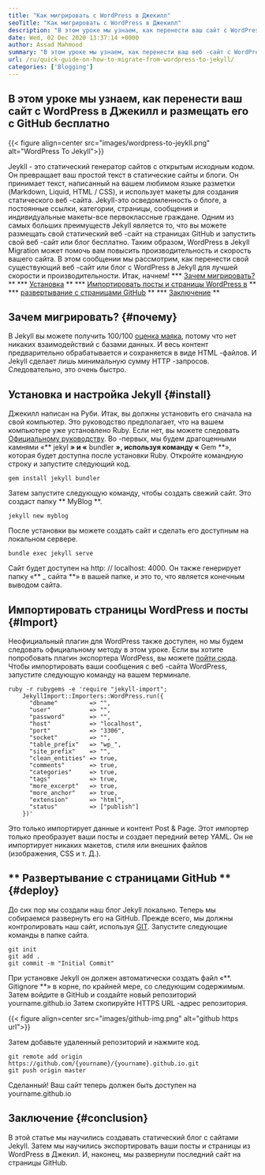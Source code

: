 ```yaml
---
title: "Как мигрировать с WordPress в Джекилл" 
seoTitle: "Как мигрировать с WordPress в Джекилл" 
description: "В этом уроке мы узнаем, как перенести ваш сайт с WordPress в Джекил в быстрых и простых шагах. Давайте начнем!" 
date: Wed, 02 Dec 2020 13:37:14 +0000
author: Assad Mahmood
summary: "В этом уроке мы узнаем, как перенести ваш веб -сайт с WordPress в Джекилл и размещать его с GitHub бесплатно" 
url: /ru/quick-guide-on-how-to-migrate-from-wordpress-to-jekyll/
categories: ['Blogging']
---
```


## В этом уроке мы узнаем, как перенести ваш сайт с WordPress в Джекилл и размещать его с GitHub бесплатно

{{< figure align=center src="images/wordpress-to-jeykll.png" alt="WordPress To Jekyll">}}

Jeykll - это статический генератор сайтов с открытым исходным кодом. Он превращает ваш простой текст в статические сайты и блоги. Он принимает текст, написанный на вашем любимом языке разметки (Markdown, Liquid, HTML / CSS), и использует макеты для создания статического веб -сайта. Jekyll-это осведомленность о блоге, а постоянные ссылки, категории, страницы, сообщения и индивидуальные макеты-все первоклассные граждане. Одним из самых больших преимуществ Jekyll является то, что вы можете размещать свой статический веб -сайт на страницах GitHub и запустить свой веб -сайт или блог бесплатно. Таким образом, WordPress в Jekyll Migration может помочь вам повысить производительность и скорость вашего сайта.
В этом сообщении мы рассмотрим, как перенести свой существующий веб -сайт или блог с WordPress в Jekyll для лучшей скорости и производительности. Итак, начнем!
  *** [Зачем мигрировать?][1] **
  *** [Установка][2] **
  *** [Импортировать посты и страницы WordPress в][3] **
  *** [развертывание с страницами GitHub][4] **
  *** [Заключение][5] **

## Зачем мигрировать? {#почему}
В Jekyll вы можете получить 100/100 [оценка маяка][6], потому что нет никаких взаимодействий с базами данных. И весь контент предварительно обрабатывается и сохраняется в виде HTML -файлов. И Jekyll сделает лишь минимальную сумму HTTP -запросов. Следовательно, это очень быстро.

## Установка и настройка Jekyll {#install}
Джекилл написан на Руби. Итак, вы должны установить его сначала на свой компьютер. Это руководство предполагает, что на вашем компьютере уже установлено Ruby. Если нет, вы можете следовать [Официальному руководству][7].
Во -первых, мы будем драгоценными камнями «** jekyl **» и «** bundler **», используя команду «** Gem **», которая будет доступна после установки Ruby. Откройте командную строку и запустите следующий код.
```
gem install jekyll bundler
```
Затем запустите следующую команду, чтобы создать свежий сайт. Это создаст папку ** MyBlog **.
```
jekyll new myblog
```
После установки вы можете создать сайт и сделать его доступным на локальном сервере.
```
bundle exec jekyll serve
```
Сайт будет доступен на http: // localhost: 4000. Он также генерирует папку «** _ сайта **» в вашей папке, и это то, что является конечным выводом сайта.

## Импортировать страницы WordPress и посты {#Import}
Неофициальный плагин для WordPress также доступен, но мы будем следовать официальному методу в этом уроке. Если вы хотите попробовать плагин экспортера WordPess, вы можете [пойти сюда][8].
Чтобы импортировать ваши сообщения с веб -сайта WordPress, запустите следующую команду на вашем терминале.
```
ruby -r rubygems -e 'require "jekyll-import";
    JekyllImport::Importers::WordPress.run({
      "dbname"         => "",
      "user"           => "",
      "password"       => "",
      "host"           => "localhost",
      "port"           => "3306",
      "socket"         => "",
      "table_prefix"   => "wp_",
      "site_prefix"    => "",
      "clean_entities" => true,
      "comments"       => true,
      "categories"     => true,
      "tags"           => true,
      "more_excerpt"   => true,
      "more_anchor"    => true,
      "extension"      => "html",
      "status"         => ["publish"]
    })'
```
Это только импортирует данные и контент Post & Page. Этот импортер только преобразует ваши посты и создает передний ветер YAML. Он не импортирует никаких макетов, стиля или внешних файлов (изображения, CSS и т. Д.).

## ** Развертывание с страницами GitHub ** {#deploy}
До сих пор мы создали наш блог Jekyll локально. Теперь мы собираемся развернуть его на GitHub. Прежде всего, мы должны контролировать наш сайт, используя [GIT][9]. Запустите следующие команды в папке сайта.
```
git init
git add .
git commit -m "Initial Commit"
```
При установке Jekyll он должен автоматически создать файл «**. Gitignore **» в корне, по крайней мере, со следующим содержимым.
Затем войдите в GitHub и создайте новый репозиторий yourname.github.io
Затем скопируйте HTTPS URL -адрес репозитория.

{{< figure align=center src="images/github-img.png" alt="github https url">}}

Затем добавьте удаленный репозиторий и нажмите код.
```
git remote add origin https://github.com/{yourname}/{yourname}.github.io.git
git push origin master
```
Сделанный! Ваш сайт теперь должен быть доступен на yourname.github.io

## Заключение {#conclusion}
В этой статье мы научились создавать статический блог с сайтами Jekyll. Затем мы научились экспортировать ваши посты и страницы из WordPress в Джекил. И, наконец, мы развернули последний сайт на страницы GitHub.

  
[1]: #why
[2]: #install
[3]: #import
[4]: #deploy
[5]: #conclusion
[6]: https://web.dev/performance-scoring/
[7]: https://www.ruby-lang.org/en/documentation/installation/
[8]: https://wordpress.org/plugins/jekyll-exporter/
[9]: https://git-scm.com/

